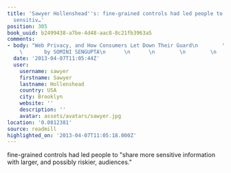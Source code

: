 ```yaml
---
title: 'Sawyer Hollenshead''s: fine-grained controls had led people to "share more
  sensitiv…'
position: 305
book_uuid: b2499438-a7be-4d48-aac8-8c21fb3963a5
comments:
- body: "Web Privacy, and How Consumers Let Down Their Guard\n        \n      \n      \n
    \       by SOMINI SENGUPTA\n      \n      \n        \n        \n          nytimes.com"
  date: '2013-04-07T11:05:44Z'
  user:
    username: sawyer
    firstname: Sawyer
    lastname: Hollenshead
    country: USA
    city: Brooklyn
    website: ''
    description: ''
    avatar: assets/avatars/sawyer.jpg
location: '0.0812381'
source: readmill
highlighted_on: '2013-04-07T11:05:18.000Z'
---
```


fine-grained controls had led people to "share more sensitive information with larger, and possibly riskier, audiences."
